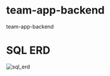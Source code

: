 # team-app-backend
team-app-backend
# SQL ERD
![sql_erd](https://github.com/USMANKHALID-GH/team-app-backend/assets/66887206/21b7394e-ce93-48e9-a833-38ef53a96aec)
